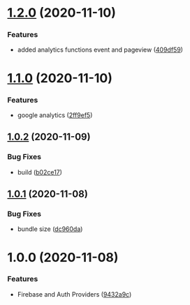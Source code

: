 # [1.2.0](https://github.com/monx-dev/default-providers/compare/v1.1.0...v1.2.0) (2020-11-10)


### Features

* added analytics functions event and pageview ([409df59](https://github.com/monx-dev/default-providers/commit/409df592837379615717e2c2405a744c79399cb8))

# [1.1.0](https://github.com/monx-dev/default-providers/compare/v1.0.2...v1.1.0) (2020-11-10)


### Features

* google analytics ([2ff9ef5](https://github.com/monx-dev/default-providers/commit/2ff9ef5bd533196e2c4fe02d7bf49dc0f8846dc9))

## [1.0.2](https://github.com/monx-dev/default-providers/compare/v1.0.1...v1.0.2) (2020-11-09)


### Bug Fixes

* build ([b02ce17](https://github.com/monx-dev/default-providers/commit/b02ce17c986cff3723c4003c31c208940fe40050))

## [1.0.1](https://github.com/monx-dev/default-providers/compare/v1.0.0...v1.0.1) (2020-11-08)


### Bug Fixes

* bundle size ([dc960da](https://github.com/monx-dev/default-providers/commit/dc960da01f6b6d5807d8fe6aa35e31ab795883e2))

# 1.0.0 (2020-11-08)


### Features

* Firebase and Auth Providers ([9432a9c](https://github.com/monx-dev/default-providers/commit/9432a9c24742d13cd2091819700a78c1e92933cc))
